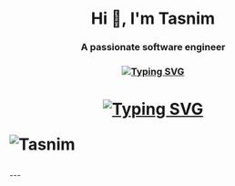 
<h1 align="center">Hi 👋, I'm Tasnim</h1>
<h3 align="center">A passionate software engineer</h3>
  <h3 align="center">
    <a href="https://git.io/typing-svg"><img src="https://readme-typing-svg.demolab.com?font=Fira+Code&size=22&pause=1000&color=5F8BEC&center=true&random=true&width=435&lines=A+Software+Engineer;A+Backend+Developer+;An+Artist" alt="Typing SVG" /></a>
  </h3>

<h1 align ="center">
<a href="https://github.com/tasnim0tantawi"><img src="https://readme-typing-svg.demolab.com?font=Fira+Code&duration=1000&pause=10000000000000000000000&color=E852AF&center=true&random=false&width=435&lines=I'm+Tasnim" alt="Typing SVG" /></a>


<p align="left"> <img src="https://komarev.com/ghpvc/?username=tasnim0tantawi&label=Profile%20views&color=E852AF&style=for-the-badge" alt="Tasnim" /> </h1>
---


<!---
tasnim0tantawi/tasnim0tantawi is a ✨ special ✨ repository because its `README.md` (this file) appears on your GitHub profile.
You can click the Preview link to take a look at your changes.
--->

